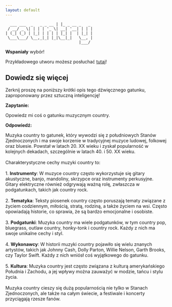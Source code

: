 ```yaml
---
layout: default
---
```


```                       _              
  ___ ___  _   _ _ __ | |_ _ __ _   _ 
 / __/ _ \| | | | '_ \| __| '__| | | |
| (_| (_) | |_| | | | | |_| |  | |_| |
 \___\___/ \__,_|_| |_|\__|_|   \__, |
                                |___/ 
```
**Wspaniały** wybór!

Przykładowego utworu możesz posłuchać [tutaj](https://p.scdn.co/mp3-preview/327c020067dc3208aed124191674a27741179c52)!
## Dowiedz się więcej
Zerknij proszę na poniższy krótki opis tego dźwięcznego gatunku, zaproponowany przez sztuczną inteligencję!



**Zapytanie:**

Opowiedz mi coś o gatunku muzycznym country.

**Odpowiedź:**

Muzyka country to gatunek, który wywodzi się z południowych Stanów Zjednoczonych i ma swoje korzenie w tradycyjnej muzyce ludowej, folkowej oraz bluesie. Powstał w latach 20. XX wieku i zyskał popularność w kolejnych dekadach, szczególnie w latach 40. i 50. XX wieku.<br><br>Charakterystyczne cechy muzyki country to:<br><br>1. **Instrumenty**: W muzyce country często wykorzystuje się gitary akustyczne, banjo, mandoliny, skrzypce oraz instrumenty perkusyjne. Gitary elektryczne również odgrywają ważną rolę, zwłaszcza w podgatunkach, takich jak country rock.<br><br>2. **Tematyka**: Teksty piosenek country często poruszają tematy związane z życiem codziennym, miłością, stratą, rodziną, a także życiem na wsi. Często opowiadają historie, co sprawia, że są bardzo emocjonalne i osobiste.<br><br>3. **Podgatunki**: Muzyka country ma wiele podgatunków, w tym country pop, bluegrass, outlaw country, honky-tonk i country rock. Każdy z nich ma swoje unikalne cechy i styl.<br><br>4. **Wykonawcy**: W historii muzyki country pojawiło się wielu znanych artystów, takich jak Johnny Cash, Dolly Parton, Willie Nelson, Garth Brooks, czy Taylor Swift. Każdy z nich wniósł coś wyjątkowego do gatunku.<br><br>5. **Kultura**: Muzyka country jest często związana z kulturą amerykańskiego Południa i Zachodu, a jej wpływy można zauważyć w modzie, tańcu i stylu życia.<br><br>Muzyka country cieszy się dużą popularnością nie tylko w Stanach Zjednoczonych, ale także na całym świecie, a festiwale i koncerty przyciągają rzesze fanów.